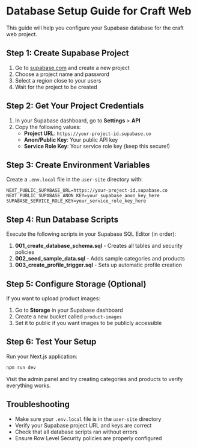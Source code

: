# Database Setup Guide for Craft Web

This guide will help you configure your Supabase database for the craft web project.

## Step 1: Create Supabase Project

1. Go to [supabase.com](https://supabase.com) and create a new project
2. Choose a project name and password
3. Select a region close to your users
4. Wait for the project to be created

## Step 2: Get Your Project Credentials

1. In your Supabase dashboard, go to **Settings** > **API**
2. Copy the following values:
   - **Project URL**: `https://your-project-id.supabase.co`
   - **Anon/Public Key**: Your public API key
   - **Service Role Key**: Your service role key (keep this secure!)

## Step 3: Create Environment Variables

Create a `.env.local` file in the `user-site` directory with:

```env
NEXT_PUBLIC_SUPABASE_URL=https://your-project-id.supabase.co
NEXT_PUBLIC_SUPABASE_ANON_KEY=your_supabase_anon_key_here
SUPABASE_SERVICE_ROLE_KEY=your_service_role_key_here
```

## Step 4: Run Database Scripts

Execute the following scripts in your Supabase SQL Editor (in order):

1. **001_create_database_schema.sql** - Creates all tables and security policies
2. **002_seed_sample_data.sql** - Adds sample categories and products
3. **003_create_profile_trigger.sql** - Sets up automatic profile creation

## Step 5: Configure Storage (Optional)

If you want to upload product images:

1. Go to **Storage** in your Supabase dashboard
2. Create a new bucket called `product-images`
3. Set it to public if you want images to be publicly accessible

## Step 6: Test Your Setup

Run your Next.js application:

```bash
npm run dev
```

Visit the admin panel and try creating categories and products to verify everything works.

## Troubleshooting

- Make sure your `.env.local` file is in the `user-site` directory
- Verify your Supabase project URL and keys are correct
- Check that all database scripts ran without errors
- Ensure Row Level Security policies are properly configured
